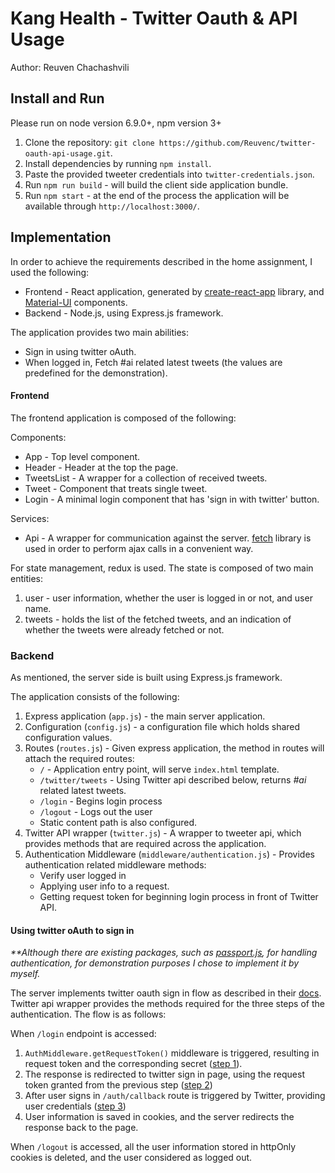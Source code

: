 # Kang Health - Twitter Oauth & API Usage
Author: Reuven Chachashvili

## Install and Run

Please run on node version 6.9.0+, npm version 3+

1. Clone the repository: `git clone https://github.com/Reuvenc/twitter-oauth-api-usage.git`.
2. Install dependencies by running `npm install`.
3. Paste the provided tweeter credentials into `twitter-credentials.json`.
4. Run `npm run build` - will build the client side application bundle.
5. Run `npm start` - at the end of the process the application will be available through `http://localhost:3000/`.

## Implementation
In order to achieve the requirements described in the home assignment, I used the following:

- Frontend - React application, generated by [create-react-app](https://github.com/facebookincubator/create-react-app) library, and [Material-UI](http://www.material-ui.com/) components.
- Backend - Node.js, using Express.js framework.

The application provides two main abilities:
- Sign in using twitter oAuth.
- When logged in, Fetch #ai related latest tweets (the values are predefined for the demonstration).

#### Frontend

The frontend application is composed of the following:

Components:
 - App - Top level component.
 - Header - Header at the top the page.
 - TweetsList - A wrapper for a collection of received tweets.
 - Tweet - Component that treats single tweet.
 - Login - A minimal login component that has 'sign in with twitter' button.

Services:
  - Api - A wrapper for communication against the server. [fetch](https://github.com/github/fetch) library is used in order to perform ajax calls in a convenient way.


For state management, redux is used. The state is composed of two main entities:
1. user - user information, whether the user is logged in or not, and user name.
2. tweets - holds the list of the fetched tweets, and an indication of whether the tweets were already fetched or not.



### Backend

As mentioned, the server side is built using Express.js framework.

The application consists of the following:
1. Express application (`app.js`) - the main server application.
2. Configuration (`config.js`) - a configuration file which holds shared configuration values.
3. Routes (`routes.js`) - Given express application, the method in routes will attach the required routes:
    - `/` - Application entry point, will serve `index.html` template.
    - `/twitter/tweets` - Using Twitter api described below, returns _#ai_ related latest tweets.
    - `/login` - Begins login process
    - `/logout` - Logs out the user
    - Static content path is also configured.
4. Twitter API wrapper (`twitter.js`) - A wrapper to tweeter api, which provides methods that are required across the application.
5. Authentication Middleware (`middleware/authentication.js`) - Provides authentication related middleware methods:
    - Verify user logged in
    - Applying user info to a request.
    - Getting request token for beginning login process in front of Twitter API.

#### Using twitter oAuth to sign in

_**Although there are existing packages, such as [passport.js](http://passportjs.org/docs), for handling authentication,
for demonstration purposes I chose to implement it by myself._

The server implements twitter oauth sign in flow as described in their [docs](https://dev.twitter.com/web/sign-in/implementing).
Twitter api wrapper provides the methods required for the three steps of the authentication. The flow is as follows:

When `/login` endpoint is accessed:
1. `AuthMiddleware.getRequestToken()` middleware is triggered, resulting in request token and
the corresponding secret ([step 1](https://dev.twitter.com/web/sign-in/implementing#step-1-obtaining-a-request-token)).
2. The response is redirected to twitter sign in page, using the request
token granted from the previous step ([step 2](https://dev.twitter.com/web/sign-in/implementing#step-2-redirecting-the-user))
3. After user signs in `/auth/callback` route is triggered by Twitter,
providing user credentials ([step 3](https://dev.twitter.com/web/sign-in/implementing#step-3-converting-the-request-token-to-an-access-token))
4. User information is saved in cookies, and the server redirects the response back to the page.

When `/logout` is accessed, all the user information stored in httpOnly cookies is deleted, and the user considered as logged out.
